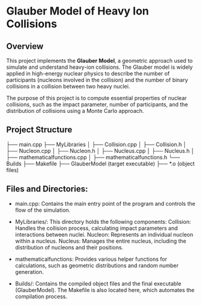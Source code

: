 # Glauber Model of Heavy Ion Collisions

## Overview

This project implements the **Glauber Model**, a geometric approach used to simulate and understand heavy-ion collisions. The Glauber model is widely applied in high-energy nuclear physics to describe the number of participants (nucleons involved in the collision) and the number of binary collisions in a collision between two heavy nuclei.

The purpose of this project is to compute essential properties of nuclear collisions, such as the impact parameter, number of participants, and the distribution of collisions using a Monte Carlo approach.

## Project Structure

├── main.cpp
├── MyLibraries
│   ├── Collision.cpp
│   ├── Collision.h
│   ├── Nucleon.cpp
│   ├── Nucleon.h
│   ├── Nucleus.cpp
│   ├── Nucleus.h
│   ├── mathematicalfunctions.cpp
│   ├── mathematicalfunctions.h
└── Builds
    ├── Makefile
    ├── GlauberModel (target executable)
    ├── *.o (object files)

## Files and Directories:

- main.cpp: Contains the main entry point of the program and controls the flow of the simulation.

- MyLibraries/: This directory holds the following components:
Collision: Handles the collision process, calculating impact parameters and interactions between nuclei.
Nucleon: Represents an individual nucleon within a nucleus.
Nucleus: Manages the entire nucleus, including the distribution of nucleons and their positions.

- mathematicalfunctions: Provides various helper functions for calculations, such as geometric distributions and random number generation.

- Builds/: Contains the compiled object files and the final executable (GlauberModel). The Makefile is also located here, which automates the compilation process.
